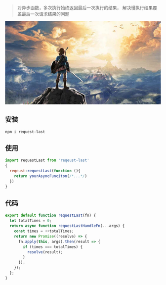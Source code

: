 > 对异步函数，多次执行始终返回最后一次执行的结果，
解决慢执行结果覆盖最后一次请求结果的问题

![my love](./logo.png)   

## 安装
```
npm i request-last
```

## 使用  

```js
import requestLast from 'reqeust-last'   
{
  reqeust:requestLast(function (){
    return yourAsyncFunciton(/*...*/) 
  })
}
```

## 代码

```js
export default function requestLast(fn) {
  let totalTimes = 0;
  return async function requestLastHandleFn(...args) {
    const times = ++totalTimes;
    return new Promise((resolve) => {
      fn.apply(this, args).then(result => {
        if (times === totalTimes) {
          resolve(result);
        }
      });
    });
  };
} 
``` 
 
